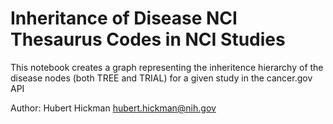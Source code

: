 # Inheritance of Disease NCI Thesaurus Codes in NCI Studies
This notebook creates a graph representing the inheritence hierarchy of the disease nodes (both TREE and TRIAL) for a given study in the cancer.gov API

Author: Hubert Hickman hubert.hickman@nih.gov

